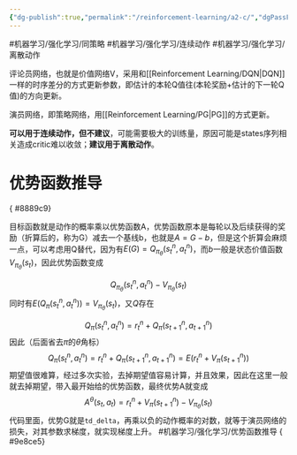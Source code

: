 ```yaml
---
{"dg-publish":true,"permalink":"/reinforcement-learning/a2-c/","dgPassFrontmatter":true,"created":"2023-08-07T17:26:17.787+08:00","updated":"2023-08-21T12:32:48.530+08:00"}
---
```



#机器学习/强化学习/同策略 #机器学习/强化学习/连续动作 #机器学习/强化学习/离散动作 

评论员网络，也就是价值网络V，采用和[[Reinforcement Learning/DQN\|DQN]]一样的时序差分的方式更新参数，即估计的本轮Q值往(本轮奖励+估计的下一轮Q值)的方向更新。

演员网络，即策略网络，用[[Reinforcement Learning/PG\|PG]]的方式更新。

**可以用于连续动作，但不建议**，可能需要极大的训练量，原因可能是states序列相关造成critic难以收敛；**建议用于离散动作**。

# 优势函数推导
{ #8889c9}


目标函数就是动作的概率乘以优势函数A，优势函数原本是每轮以及后续获得的奖励（折算后的，称为G）减去一个基线b，也就是$A = G-b$，但是这个折算会麻烦一点，可以考虑用Q替代，因为有$E(G) = Q_{\pi_{\theta}}(s^n_t,a^n_t)$，而$b$一般是状态价值函数$V_{\pi_{\theta}}(s_t)$，因此优势函数变成

$$Q_{\pi_{\theta}}(s^n_t,a^n_t)-V_{\pi_{\theta}}(s_t)$$
同时有$E(Q_{\pi}(s^n_t,a^n_t))=V_{\pi_{\theta}}(s_t)$，又$Q$存在

$$Q_{\pi}(s^n_t,a^n_t) = r_t^n+Q_{\pi}(s_{t+1}^n,a_{t+1}^n)$$
因此（后面省去$\pi$的$\theta$角标）
$$Q_{\pi}(s^n_t,a^n_t) = r_t^n+Q_{\pi}(s_{t+1}^n,a_{t+1}^n) = E(r_t^n+V_{\pi}(s_{t+1}^n))$$
期望值很难算，经过多次实验，去掉期望值容易计算，并且效果，因此在这里一般就去掉期望，带入最开始给的优势函数，最终优势A就变成
$$A^{\theta}\left(s_t,a_t\right) = r_t^n+V_{\pi}(s_{t+1}^n) - V_{\pi_{\theta}}(s_t)$$
代码里面，优势G就是`td_delta`，再乘以负的动作概率的对数，就等于演员网络的损失，对其参数求梯度，就实现梯度上升。 #机器学习/强化学习/优势函数推导 
{ #9e8ce5}
